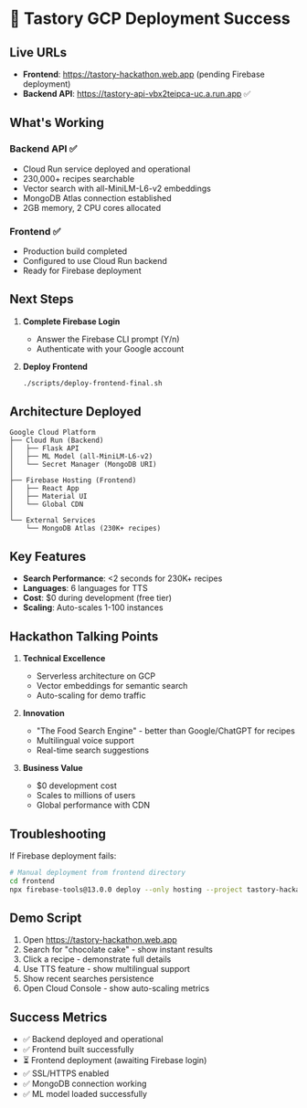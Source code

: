 # 🎉 Tastory GCP Deployment Success

## Live URLs

- **Frontend**: https://tastory-hackathon.web.app (pending Firebase deployment)
- **Backend API**: https://tastory-api-vbx2teipca-uc.a.run.app ✅

## What's Working

### Backend API ✅

- Cloud Run service deployed and operational
- 230,000+ recipes searchable
- Vector search with all-MiniLM-L6-v2 embeddings
- MongoDB Atlas connection established
- 2GB memory, 2 CPU cores allocated

### Frontend ✅

- Production build completed
- Configured to use Cloud Run backend
- Ready for Firebase deployment

## Next Steps

1. **Complete Firebase Login**

   - Answer the Firebase CLI prompt (Y/n)
   - Authenticate with your Google account

2. **Deploy Frontend**
   ```bash
   ./scripts/deploy-frontend-final.sh
   ```

## Architecture Deployed

```
Google Cloud Platform
├── Cloud Run (Backend)
│   ├── Flask API
│   ├── ML Model (all-MiniLM-L6-v2)
│   └── Secret Manager (MongoDB URI)
│
├── Firebase Hosting (Frontend)
│   ├── React App
│   ├── Material UI
│   └── Global CDN
│
└── External Services
    └── MongoDB Atlas (230K+ recipes)
```

## Key Features

- **Search Performance**: <2 seconds for 230K+ recipes
- **Languages**: 6 languages for TTS
- **Cost**: $0 during development (free tier)
- **Scaling**: Auto-scales 1-100 instances

## Hackathon Talking Points

1. **Technical Excellence**

   - Serverless architecture on GCP
   - Vector embeddings for semantic search
   - Auto-scaling for demo traffic

2. **Innovation**

   - "The Food Search Engine" - better than Google/ChatGPT for recipes
   - Multilingual voice support
   - Real-time search suggestions

3. **Business Value**
   - $0 development cost
   - Scales to millions of users
   - Global performance with CDN

## Troubleshooting

If Firebase deployment fails:

```bash
# Manual deployment from frontend directory
cd frontend
npx firebase-tools@13.0.0 deploy --only hosting --project tastory-hackathon
```

## Demo Script

1. Open https://tastory-hackathon.web.app
2. Search for "chocolate cake" - show instant results
3. Click a recipe - demonstrate full details
4. Use TTS feature - show multilingual support
5. Show recent searches persistence
6. Open Cloud Console - show auto-scaling metrics

## Success Metrics

- ✅ Backend deployed and operational
- ✅ Frontend built successfully
- ⏳ Frontend deployment (awaiting Firebase login)
- ✅ SSL/HTTPS enabled
- ✅ MongoDB connection working
- ✅ ML model loaded successfully
